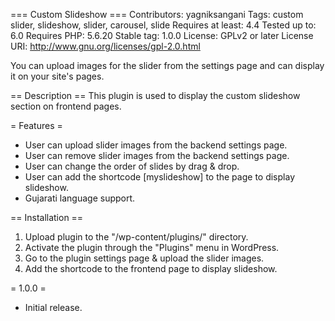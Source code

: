 === Custom Slideshow ===
Contributors: yagniksangani
Tags: custom slider, slideshow, slider, carousel, slide
Requires at least: 4.4
Tested up to: 6.0
Requires PHP: 5.6.20
Stable tag: 1.0.0
License: GPLv2 or later
License URI: http://www.gnu.org/licenses/gpl-2.0.html

You can upload images for the slider from the settings page and can display it on your site's pages.

== Description ==
This plugin is used to display the custom slideshow section on frontend pages.

= Features =
* User can upload slider images from the backend settings page.
* User can remove slider images from the backend settings page.
* User can change the order of slides by drag & drop.
* User can add the shortcode [myslideshow] to the page to display slideshow.
* Gujarati language support.

== Installation ==
1. Upload plugin to the "/wp-content/plugins/" directory.
2. Activate the plugin through the "Plugins" menu in WordPress.
3. Go to the plugin settings page & upload the slider images.
4. Add the shortcode to the frontend page to display slideshow.

= 1.0.0 =
* Initial release.
